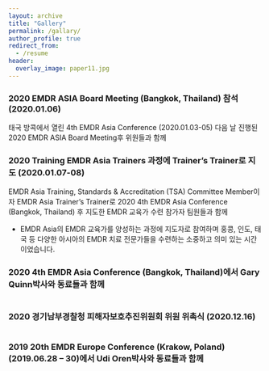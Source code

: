 ```yaml
---
layout: archive
title: "Gallery"
permalink: /gallary/
author_profile: true
redirect_from:
  - /resume
header:
  overlay_image: paper11.jpg
---
```


### 2020 EMDR ASIA Board Meeting (Bangkok, Thailand) 참석 (2020.01.06)

<img src="http://alextaehwan.github.io/namhee.github.io/images/20200106.png" alt="">
<figcaption>태국 방콕에서 열린 4th EMDR Asia Conference (2020.01.03-05) 다음 날 진행된 2020 EMDR ASIA Board Meeting후 위원들과 함께</figcaption>

### 2020 Training EMDR Asia Trainers 과정에 Trainer’s Trainer로 지도 (2020.01.07-08)

<img src="http://alextaehwan.github.io/namhee.github.io/images/20200107.jpg" alt="">
<figcaption>EMDR Asia Training, Standards & Accreditation (TSA) Committee Member이자 EMDR Asia Trainer’s Trainer로 2020 4th EMDR Asia Conference (Bangkok, Thailand) 후 지도한 EMDR 교육가 수련 참가자 팀원들과 함께 </figcaption>

* EMDR Asia의 EMDR 교육가를 양성하는 과정에 지도자로 참여하며 홍콩, 인도, 태국 등 다양한 아시아의 EMDR 치료 전문가들을 수련하는 소중하고 의미 있는 시간이었습니다.

### 2020 4th EMDR Asia Conference (Bangkok, Thailand)에서 Gary Quinn박사와 동료들과 함께

<img src="http://alextaehwan.github.io/namhee.github.io/images/202004.jpg" alt="">

### 2020 경기남부경찰청 피해자보호추진위원회 위원 위촉식 (2020.12.16)

<img src="http://alextaehwan.github.io/namhee.github.io/images/20201216.jpg" alt="">

### 2019 20th EMDR Europe Conference (Krakow, Poland) (2019.06.28 – 30)에서 Udi Oren박사와 동료들과 함께 

<img src="http://alextaehwan.github.io/namhee.github.io/images/20190628.jpg" alt="">
